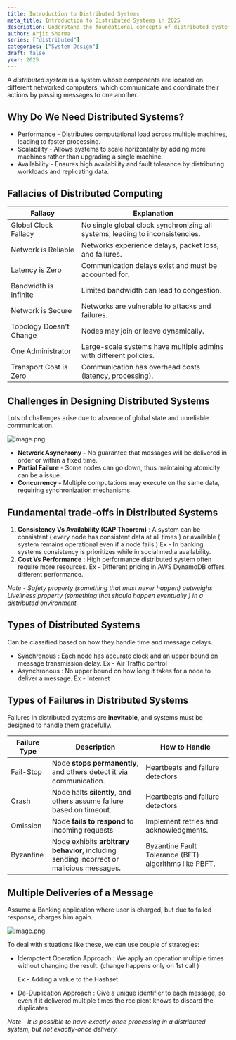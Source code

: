 ```yaml
---
title: Introduction to Distributed Systems
meta_title: Introduction to Distributed Systems in 2025
description: Understand the foundational concepts of distributed systems. Explore the architecture, components, and challenges of building distributed systems in 2025.
author: Arjit Sharma
series: ["distributed"]
categories: ["System-Design"]
draft: false
year: 2025
---
```



A *distributed system* is a system whose components are located on different networked computers, which communicate and coordinate their actions by passing messages to one another.


## Why Do We Need Distributed Systems?

- Performance - Distributes computational load across multiple machines, leading to faster processing.
- Scalability - Allows systems to scale horizontally by adding more machines rather than upgrading a single machine.
- Availability - Ensures high availability and fault tolerance by distributing workloads and replicating data.


## Fallacies of Distributed Computing

| **Fallacy** | **Explanation** |
| --- | --- |
| Global Clock Fallacy | No single global clock synchronizing all systems, leading to inconsistencies. |
| Network is Reliable | Networks experience delays, packet loss, and failures. |
| Latency is Zero | Communication delays exist and must be accounted for. |
| Bandwidth is Infinite | Limited bandwidth can lead to congestion. |
| Network is Secure | Networks are vulnerable to attacks and failures. |
| Topology Doesn't Change | Nodes may join or leave dynamically. |
| One Administrator | Large-scale systems have multiple admins with different policies. |
| Transport Cost is Zero | Communication has overhead costs (latency, processing). |

## Challenges in Designing Distributed Systems

Lots of challenges arise due to absence of global state and unreliable communication.

![image.png](https://res.cloudinary.com/dwa6rcttw/image/upload/v1742834505/image_ru1aeg.png)


- **Network Asynchrony -**  No guarantee that messages will be delivered in order or within a fixed time.
- **Partial Failure** - Some nodes can go down, thus maintaining atomicity can be a issue.
- **Concurrency -** Multiple computations may execute on the same data, requiring synchronization mechanisms.


## Fundamental trade-offs in Distributed Systems

1. **Consistency Vs Availability (CAP Theorem)** : A system can be consistent ( every node has consistent data at all times ) or available ( system remains operational even if a node fails )
Ex - In banking systems consistency is prioritizes while in social media availability.
2. **Cost Vs Performance** : High performance distributed system often require more resources.
Ex - Different pricing in AWS DynamoDB offers different performance.

*Note - Safety property (something that must never happen) outweighs Liveliness property (something that should happen eventually ) in a distributed environment.*

## Types of Distributed Systems

Can be classified based on how they handle time and message delays.

- Synchronous : Each node has accurate clock and an upper bound on message transmission delay. Ex - Air Traffic control
- Asynchronous : No upper bound on how long it takes for a node to deliver a message. Ex - Internet

## Types of Failures in Distributed Systems

Failures in distributed systems are **inevitable**, and systems must be designed to handle them gracefully.

| **Failure Type** | **Description** | **How to Handle** |
| --- | --- | --- |
| Fail-Stop | Node **stops permanently**, and others detect it via communication. | Heartbeats and failure detectors |
| Crash | Node halts **silently**, and others assume failure based on timeout. | Heartbeats and failure detectors |
| Omission | Node **fails to respond** to incoming requests | Implement retries and acknowledgments. |
| Byzantine | Node exhibits **arbitrary behavior**, including sending incorrect or malicious messages. | Byzantine Fault Tolerance (BFT) algorithms like PBFT. |

## Multiple Deliveries of a Message


Assume a Banking application where user is charged, but due to failed response, charges him again.

![image.png](https://res.cloudinary.com/dwa6rcttw/image/upload/v1742834504/image_1_vkjbvh.png)


To deal with situations like these, we can use couple of strategies:

- Idempotent Operation Approach : We apply an operation multiple times without changing the result. (change happens only on 1st call )
    
    Ex - Adding a value to the Hashset.
    
- De-Duplication Approach : Give a unique identifier to each message, so even if it delivered multiple times the recipient knows to discard the duplicates

*Note -  It is possible to have exactly-once processing in a distributed system, but not exactly-once delivery.*